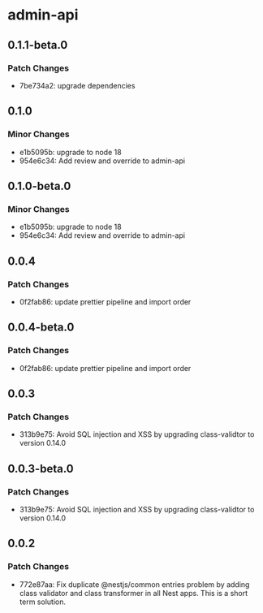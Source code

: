 # admin-api

## 0.1.1-beta.0

### Patch Changes

- 7be734a2: upgrade dependencies

## 0.1.0

### Minor Changes

- e1b5095b: upgrade to node 18
- 954e6c34: Add review and override to admin-api

## 0.1.0-beta.0

### Minor Changes

- e1b5095b: upgrade to node 18
- 954e6c34: Add review and override to admin-api

## 0.0.4

### Patch Changes

- 0f2fab86: update prettier pipeline and import order

## 0.0.4-beta.0

### Patch Changes

- 0f2fab86: update prettier pipeline and import order

## 0.0.3

### Patch Changes

- 313b9e75: Avoid SQL injection and XSS by upgrading class-validtor to version 0.14.0

## 0.0.3-beta.0

### Patch Changes

- 313b9e75: Avoid SQL injection and XSS by upgrading class-validtor to version 0.14.0

## 0.0.2

### Patch Changes

- 772e87aa: Fix duplicate @nestjs/common entries problem by adding class validator and class transformer in all Nest apps. This is a short term solution.
